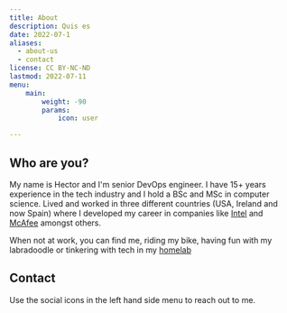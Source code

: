 ```yaml
---
title: About
description: Quis es
date: 2022-07-1
aliases:
  - about-us
  - contact
license: CC BY-NC-ND
lastmod: 2022-07-11
menu:
    main:
        weight: -90
        params:
            icon: user

---
```


## Who are you?

My name is Hector and I'm senior DevOps engineer. I have 15+ years experience in the tech industry and I hold a BSc and MSc in computer science. Lived and worked in three different countries (USA, Ireland and now Spain) where I developed my career in companies like [Intel](https://www.intel.com/) and [McAfee](https://www.mcafee.com/) amongst others.

When not at work, you can find me, riding my bike, having fun with my labradoodle or tinkering with tech in my [homelab](/categories/homelab/)

## Contact

Use the social icons in the left hand side menu to reach out to me.
